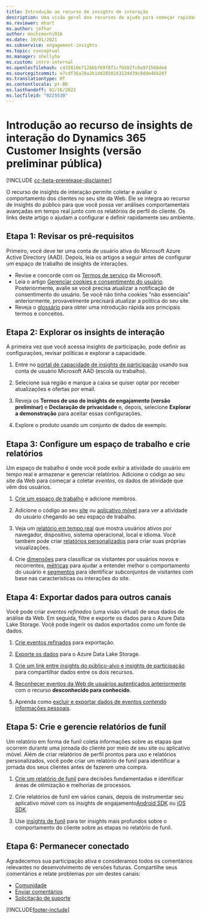 ```yaml
---
title: Introdução ao recurso de insights de interação
description: Uma visão geral dos recursos de ajuda para começar rapidamente.
ms.reviewer: mhart
ms.author: jefhar
author: mochimochi016
ms.date: 10/01/2021
ms.subservice: engagement-insights
ms.topic: conceptual
ms.manager: shellyha
ms.custom: intro-internal
ms.openlocfilehash: c435810e712bbbf69f8f1cfb582fc0a971566de6
ms.sourcegitcommit: e7cdf36a78a2b1dd2850183224d39c8dde46b26f
ms.translationtype: HT
ms.contentlocale: pt-BR
ms.lasthandoff: 02/16/2022
ms.locfileid: "8225530"
---
```

# <a name="get-started-with-dynamics-365-customer-insights-engagement-insights-capability-public-preview"></a>Introdução ao recurso de insights de interação do Dynamics 365 Customer Insights (versão preliminar pública)

[!INCLUDE [cc-beta-prerelease-disclaimer](includes/cc-beta-prerelease-disclaimer.md)]

O recurso de insights de interação permite coletar e avaliar o comportamento dos clientes no seu site da Web. Ele se integra ao recurso de insights do público para que você possa ver análises comportamentais avançadas em tempo real junto com os relatórios de perfil do cliente. Os links deste artigo o ajudam a configurar e definir rapidamente seu ambiente.

## <a name="step-1-review-prerequisites"></a>Etapa 1: Revisar os pré-requisitos

Primeiro, você deve ter uma conta de usuário ativa do Microsoft Azure Active Directory (AAD). Depois, leia os artigos a seguir antes de configurar um espaço de trabalho de insights de interações.

- Revise e concorde com os [Termos de serviço](terms-of-service.md) da Microsoft.  
- Leia o artigo [Gerenciar cookies e consentimento do usuário](user-consent-storage.md). Posteriormente, avalie se você precisa atualizar a notificação de consentimento do usuário. Se você não tinha cookies "não essenciais" anteriormente, provavelmente precisará atualizar a política do seu site.
- Reveja o [glossário](glossary.md) para obter uma introdução rápida aos principais termos e conceitos.

## <a name="step-2-explore-engagement-insights"></a>Etapa 2: Explorar os insights de interação

A primeira vez que você acessa insights de participação, pode definir as configurações, revisar políticas e explorar a capacidade.

1. Entre no [portal de capacidade de insights de participação](https://home.ci.ai.dynamics.com/app/engagement-insights) usando sua conta de usuário Microsoft AAD (escola ou trabalho).

1. Selecione sua região e marque a caixa se quiser optar por receber atualizações e ofertas por email.

1. Reveja os **Termos de uso de insights de engajamento (versão preliminar)** e **Declaração de privacidade** e, depois, selecione **Explorar a demonstração** para aceitar essas configurações.

1. Explore o produto usando um conjunto de dados de exemplo.

##  <a name="step-3-set-up-a-workspace-and-create-reports"></a>Etapa 3: Configure um espaço de trabalho e crie relatórios

Um espaço de trabalho é onde você pode exibir a atividade do usuário em tempo real e armazenar e gerenciar relatórios. Adicione o código ao seu site da Web para começar a coletar *eventos*, os dados de atividade que vêm dos usuários.

1. [Crie um espaço de trabalho](create-workspace.md) e adicione membros.

1. Adicione o código ao seu [site](instrument-website.md) ou [aplicativo móvel](developer-resources.md#capture-events-from-mobile-apps) para ver a atividade do usuário chegando ao seu espaço de trabalho.

1. Veja um [relatório em tempo real](view-reports.md) que mostra usuários ativos por navegador, dispositivo, sistema operacional, local e idioma. Você também pode criar [relatórios personalizados](custom-reports.md) para criar suas próprias visualizações.

1. Crie [ dimensões](dimensions.md) para classificar os visitantes por usuários novos e recorrentes, [métricas](metrics.md) para ajudar a entender melhor o comportamento do usuário e [segmentos](segments.md) para identificar subconjuntos de visitantes com base nas características ou interações do site.
    
## <a name="step-4-export-data-to-other-channels"></a>Etapa 4: Exportar dados para outros canais

Você pode criar *eventos refinados* (uma visão virtual) de seus dados de análise da Web. Em seguida, filtre e exporte os dados para o Azure Data Lake Storage. Você pode ingerir os dados exportados como um fonte de dados.

1. [Crie eventos refinados](refined-events.md) para exportação.

1. [Exporte os dados](export-events.md) para o Azure Data Lake Storage.

1. [Crie um link entre insights do público-alvo e insights de participação](integrate-audience-insights-engagement-insights.md) para compartilhar dados entre os dois recursos.

1. [Reconhecer eventos da Web de usuários autenticados anteriormente](unknown-to-known.md) com o recurso **desconhecido para conhecido**.

1. Aprenda como [excluir e exportar dados de eventos contendo informações pessoais](delete-export-personal-data.md).

## <a name="step-5-create-and-manage-funnel-reports"></a>Etapa 5: Crie e gerencie relatórios de funil

Um relatório em forma de funil coleta informações sobre as etapas que ocorrem durante uma jornada do cliente por meio de seu site ou aplicativo móvel. Além de criar relatórios de perfil prontos para uso e relatórios personalizados, você pode criar um relatório de funil para identificar a jornada dos seus clientes antes de fazerem uma compra. 

1. [Crie um relatório de funil](funnel-reports.md) para decisões fundamentadas e identificar áreas de otimização e melhorias de processos.

1. Crie relatórios de funil em vários canais, depois de instrumentar seu aplicativo móvel com os insights de engajamento[Android SDK](get-started-android.md) ou [iOS SDK](get-started-ios.md).

1. Use [insights de funil](funnel-reports.md#funnel-insights) para ter insights mais profundos sobre o comportamento do cliente sobre as etapas no relatório de funil.
 
## <a name="step-6-stay-connected"></a>Etapa 6: Permanecer conectado

Agradecemos sua participação ativa e consideramos todos os comentários relevantes no desenvolvimento de versões futuras. Compartilhe seus comentários e relate problemas por um destes canais:
- [Comunidade](https://go.microsoft.com/fwlink/?linkid=2141648)
- [Enviar comentários](https://go.microsoft.com/fwlink/?linkid=2143222)
- [Solicitação de suporte](https://go.microsoft.com/fwlink/?linkid=2145734) 


[!INCLUDE[footer-include](../includes/footer-banner.md)]

